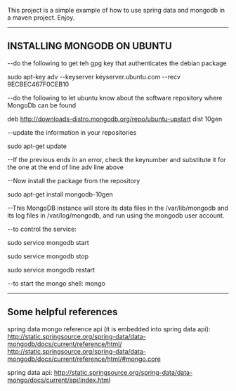 This project is a simple example of how to use spring data and mongodb in a maven project.
Enjoy.

-------------------------------------------------------------------------
INSTALLING MONGODB ON UBUNTU
-------------------------------------------------------------------------
--do the following to get teh gpg key that authenticates the debian package

sudo apt-key adv --keyserver keyserver.ubuntu.com --recv 9ECBEC467F0CEB10

--do the following to let ubuntu know about the software repository where MongoDb can be found

deb http://downloads-distro.mongodb.org/repo/ubuntu-upstart dist 10gen

--update the information in your repositories

sudo apt-get update

--If the previous ends in an error, check the keynumber and substitute it for the one at the end of line adv line above

--Now install the package from the repository

sudo apt-get install mongodb-10gen

--This MongoDB instance will store its data files in the /var/lib/mongodb and its log files in /var/log/mongodb, and run using the mongodb user account.

--to control the service:

sudo service mongodb start

sudo service mongodb stop

sudo service mongodb restart

--to start the mongo shell:
mongo

---------------------------------------------------------------
Some helpful references
--------------------------------------------------------------

spring data mongo reference api (it is embedded into spring data api):
http://static.springsource.org/spring-data/data-mongodb/docs/current/reference/html/
http://static.springsource.org/spring-data/data-mongodb/docs/current/reference/html/#mongo.core

spring data api:
http://static.springsource.org/spring-data/data-mongo/docs/current/api/index.html
